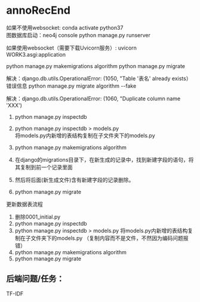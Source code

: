 # annoRecEnd
如果不使用websocket:
conda activate python37  
图数据库启动：neo4j console
python manage.py runserver  

如果使用websocket（需要下载Uvicorn服务）:
uvicorn WORK3.asgi:application

python manage.py makemigrations algorithm
python manage.py migrate


解决：django.db.utils.OperationalError: (1050, "Table '表名' already exists）错误信息
python manage.py migrate algorithm --fake


解决：django.db.utils.OperationalError: (1060, "Duplicate column name 'XXX')
1. python manage.py inspectdb
<!-- python manage.py inspectdb 数据库中你想用的表格的名字 > models.py 这样会生成一个新的文件和manage.py同级目录 -->
2. python manage.py inspectdb > models.py  
   将models.py内新增的表结构复制在子文件夹下的models.py

3. python manage.py makemigrations algorithm
4. 在django的migrations目录下，在新生成的记录中，找到新建字段的语句，将其复制到前一个记录里面
5. 然后将后面(新生成文件)含有新建字段的记录删除。
6. python manage.py migrate


更新数据表流程
1. 删除0001_initial.py
2. python manage.py inspectdb 
3. python manage.py inspectdb > models.py  将models.py内新增的表结构复制在子文件夹下的models.py （复制内容而不是文件，不然因为编码问题报错）
4. python manage.py makemigrations algorithm
5. python manage.py migrate

## 后端问题/任务：
TF-IDF